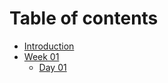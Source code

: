 # Table of contents

* [Introduction](README.md)
* [Week 01](week-01/README.md)
  * [Day 01](week-01/day-01.md)

